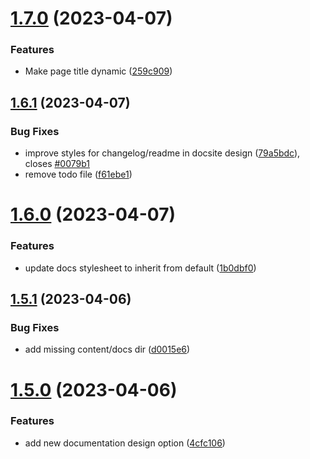 # [1.7.0](https://github.com/cerico/venlo/compare/v1.6.1...v1.7.0) (2023-04-07)


### Features

* Make page title dynamic ([259c909](https://github.com/cerico/venlo/commit/259c909d7299cab8cda31ce949837a58f84d69b2))



## [1.6.1](https://github.com/cerico/venlo/compare/v1.6.0...v1.6.1) (2023-04-07)


### Bug Fixes

* improve styles for changelog/readme in docsite design ([79a5bdc](https://github.com/cerico/venlo/commit/79a5bdc4834133be0352fc67fa2e6bec77bdb173)), closes [#0079b1](https://github.com/cerico/venlo/issues/0079b1)
* remove todo file ([f61ebe1](https://github.com/cerico/venlo/commit/f61ebe1daad5550df8ac655aced7ab94ed393e2c))



# [1.6.0](https://github.com/cerico/venlo/compare/v1.5.1...v1.6.0) (2023-04-07)


### Features

* update docs stylesheet to inherit from default ([1b0dbf0](https://github.com/cerico/venlo/commit/1b0dbf03667ea90ec8f6d033ce78ad9504883b4b))



## [1.5.1](https://github.com/cerico/venlo/compare/v1.5.0...v1.5.1) (2023-04-06)


### Bug Fixes

* add missing content/docs dir ([d0015e6](https://github.com/cerico/venlo/commit/d0015e6996639db1d2bbcb74561cda7826bb3856))



# [1.5.0](https://github.com/cerico/venlo/compare/v1.4.0...v1.5.0) (2023-04-06)


### Features

* add new documentation design option ([4cfc106](https://github.com/cerico/venlo/commit/4cfc106ce3597804bc3bc8472f2666975886d5c6))



